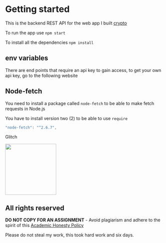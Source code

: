 # Getting started

This is the backend REST API for the web app I built [crypto](https://ifeanyi-crypto.netlify.app)

To run the app use `npm start`

To install all the dependencies `npm install`

## env variables

There are end points that require an api key to gain access, to get your own api key, go to the following website

## Node-fetch

You need to install a package called `node-fetch` to be able to make fetch requests in Node.js

You have to install version two (2) to be able to use `require`

```javascript
"node-fetch": "^2.6.7",
```

Glitch

[<img src="https://cdn.gomix.com/2bdfb3f8-05ef-4035-a06e-2043962a3a13%2Fremix-button.svg" width="163px" />](https://glitch.com/edit/#!/import/github/MasterIfeanyi/node-crypto-backend)

## All rights reserved

**DO NOT COPY FOR AN ASSIGNMENT** - Avoid plagiarism and adhere to the spirit of this [Academic Honesty Policy](https://www.freecodecamp.org/news/academic-honesty-policy/)

Please do not steal my work, this took hard work and six days. 